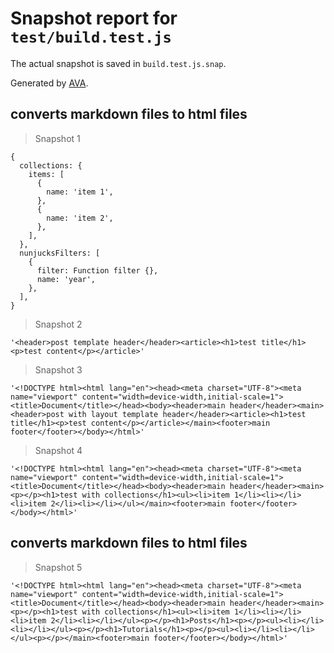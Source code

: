 # Snapshot report for `test/build.test.js`

The actual snapshot is saved in `build.test.js.snap`.

Generated by [AVA](https://avajs.dev).

## converts markdown files to html files

> Snapshot 1

    {
      collections: {
        items: [
          {
            name: 'item 1',
          },
          {
            name: 'item 2',
          },
        ],
      },
      nunjucksFilters: [
        {
          filter: Function filter {},
          name: 'year',
        },
      ],
    }

> Snapshot 2

    '<header>post template header</header><article><h1>test title</h1><p>test content</p></article>'

> Snapshot 3

    '<!DOCTYPE html><html lang="en"><head><meta charset="UTF-8"><meta name="viewport" content="width=device-width,initial-scale=1"><title>Document</title></head><body><header>main header</header><main><header>post with layout template header</header><article><h1>test title</h1><p>test content</p></article></main><footer>main footer</footer></body></html>'

> Snapshot 4

    '<!DOCTYPE html><html lang="en"><head><meta charset="UTF-8"><meta name="viewport" content="width=device-width,initial-scale=1"><title>Document</title></head><body><header>main header</header><main><p></p><h1>test with collections</h1><ul><li>item 1</li><li></li><li>item 2</li><li></li></ul></main><footer>main footer</footer></body></html>'

## converts markdown files to html files

> Snapshot 5

    '<!DOCTYPE html><html lang="en"><head><meta charset="UTF-8"><meta name="viewport" content="width=device-width,initial-scale=1"><title>Document</title></head><body><header>main header</header><main><p></p><h1>test with collections</h1><ul><li>item 1</li><li></li><li>item 2</li><li></li></ul><p></p><h1>Posts</h1><p></p><ul><li></li><li></li></ul><p></p><h1>Tutorials</h1><p></p><ul><li></li><li></li></ul><p></p></main><footer>main footer</footer></body></html>'
